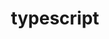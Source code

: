 ---
title: typescript
category: skills
image: ../../assets/images/skills/typescript.svg
sortIdx: 38
---